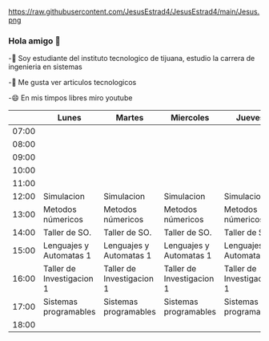 
https://raw.githubusercontent.com/JesusEstrad4/JesusEstrad4/main/Jesus.png

### Hola amigo 👋

 -🔭 Soy estudiante del instituto tecnologico de tijuana, estudio la carrera de ingenieria en sistemas
 
 -🤔 Me gusta ver articulos tecnologicos
 
 -😄 En mis timpos libres miro youtube
 
 
 
 
 
 
 
 
 
 


|       | Lunes                     | Martes                    | Miercoles                 | Jueves                    | Viernes                   |
|-------|---------------------------|---------------------------|---------------------------|---------------------------|---------------------------|
| 07:00 |                           |                           |                           |                           |                           |
| 08:00 |                           |                           |                           |                           |                           |
| 09:00 |                           |                           |                           |                           |                           |
| 10:00 |                           |                           |                           |                           |                           |
| 11:00 |                           |                           |                           |                           |                           |
| 12:00 | Simulacion                | Simulacion                | Simulacion                | Simulacion                | Simulacion                |
| 13:00 | Metodos númericos         | Metodos númericos         | Metodos númericos         | Metodos númericos         | Metodos númericos         |
| 14:00 | Taller de SO.             | Taller de SO.             | Taller de SO.             | Taller de SO.             | Taller de SO.             |
| 15:00 | Lenguajes y Automatas 1   | Lenguajes y Automatas 1   | Lenguajes y Automatas 1   | Lenguajes y Automatas 1   | Lenguajes y Automatas     |
| 16:00 | Taller de Investigacion 1 | Taller de Investigacion 1 | Taller de Investigacion 1 | Taller de Investigacion 1 | Taller de Investigacion 1 |
| 17:00 | Sistemas programables     | Sistemas programables     | Sistemas programables     | Sistemas programables     | Sistemas programables     |
| 18:00 |                           |                           |                           |                           |                           |
